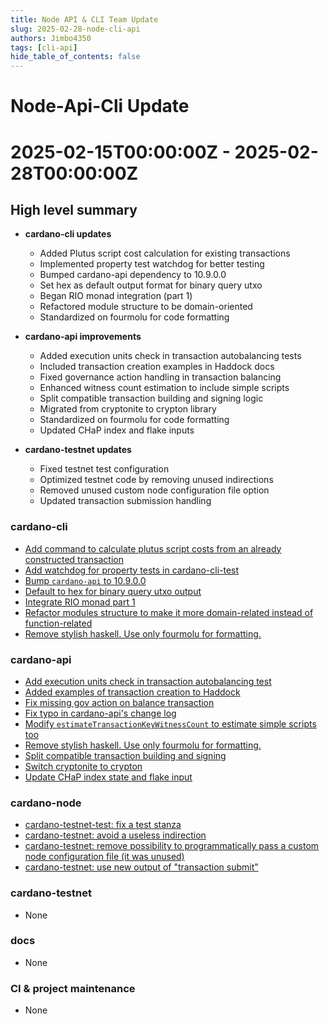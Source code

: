 ```yaml
---
title: Node API & CLI Team Update
slug: 2025-02-28-node-cli-api
authors: Jimbo4350
tags: [cli-api]
hide_table_of_contents: false
---
```


# Node-Api-Cli Update
# 2025-02-15T00:00:00Z - 2025-02-28T00:00:00Z

## High level summary
- **cardano-cli updates**
  - Added Plutus script cost calculation for existing transactions
  - Implemented property test watchdog for better testing
  - Bumped cardano-api dependency to 10.9.0.0
  - Set hex as default output format for binary query utxo
  - Began RIO monad integration (part 1)
  - Refactored module structure to be domain-oriented
  - Standardized on fourmolu for code formatting

- **cardano-api improvements**
  - Added execution units check in transaction autobalancing tests
  - Included transaction creation examples in Haddock docs
  - Fixed governance action handling in transaction balancing
  - Enhanced witness count estimation to include simple scripts
  - Split compatible transaction building and signing logic
  - Migrated from cryptonite to crypton library
  - Standardized on fourmolu for code formatting
  - Updated CHaP index and flake inputs

- **cardano-testnet updates**
  - Fixed testnet test configuration
  - Optimized testnet code by removing unused indirections
  - Removed unused custom node configuration file option
  - Updated transaction submission handling


### cardano-cli
- [Add command to calculate plutus script costs from an already constructed transaction](https://github.com/IntersectMBO/cardano-cli/pull/1031)
- [Add watchdog for property tests in cardano-cli-test](https://github.com/IntersectMBO/cardano-cli/pull/1072)
- [Bump `cardano-api` to 10.9.0.0](https://github.com/IntersectMBO/cardano-cli/pull/1068)
- [Default to hex for binary query utxo output](https://github.com/IntersectMBO/cardano-cli/pull/1066)
- [Integrate RIO monad part 1](https://github.com/IntersectMBO/cardano-cli/pull/1033)
- [Refactor modules structure to make it more domain-related instead of function-related](https://github.com/IntersectMBO/cardano-cli/pull/1071)
- [Remove stylish haskell. Use only fourmolu for formatting.](https://github.com/IntersectMBO/cardano-cli/pull/1069)

### cardano-api
- [Add execution units check in transaction autobalancing test](https://github.com/IntersectMBO/cardano-api/pull/764)
- [Added examples of transaction creation to Haddock](https://github.com/IntersectMBO/cardano-api/pull/698)
- [Fix missing gov action on balance transaction](https://github.com/IntersectMBO/cardano-api/pull/765)
- [Fix typo in cardano-api's change log](https://github.com/IntersectMBO/cardano-api/pull/754)
- [Modify `estimateTransactionKeyWitnessCount` to estimate simple scripts too](https://github.com/IntersectMBO/cardano-api/pull/755)
- [Remove stylish haskell. Use only fourmolu for formatting.](https://github.com/IntersectMBO/cardano-api/pull/756)
- [Split compatible transaction building and signing](https://github.com/IntersectMBO/cardano-api/pull/750)
- [Switch cryptonite to crypton](https://github.com/IntersectMBO/cardano-api/pull/762)
- [Update CHaP index state and flake input](https://github.com/IntersectMBO/cardano-api/pull/752)

### cardano-node
- [cardano-testnet-test: fix a test stanza](https://github.com/IntersectMBO/cardano-node/pull/6129)
- [cardano-testnet: avoid a useless indirection](https://github.com/IntersectMBO/cardano-node/pull/6134)
- [cardano-testnet: remove possibility to programmatically pass a custom node configuration file (it was unused)](https://github.com/IntersectMBO/cardano-node/pull/6118)
- [cardano-testnet: use new output of "transaction submit"](https://github.com/IntersectMBO/cardano-node/pull/6003)

### cardano-testnet
- None

### docs
- None

### CI & project maintenance
- None
